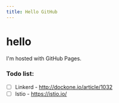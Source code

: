 ```yaml
---
title: Hello GitHub
---
```

<h1>hello</h1>
I'm hosted with GitHub Pages.

### Todo list:
- [ ] Linkerd - http://dockone.io/article/1032
- [ ] Istio - https://istio.io/
